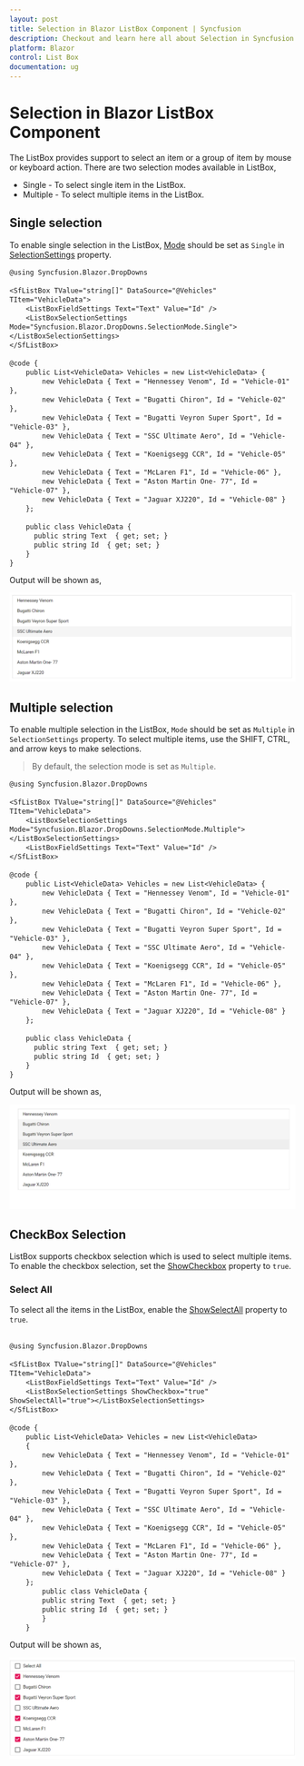 ```yaml
---
layout: post
title: Selection in Blazor ListBox Component | Syncfusion
description: Checkout and learn here all about Selection in Syncfusion Blazor ListBox component and much more details.
platform: Blazor
control: List Box
documentation: ug
---
```


# Selection in Blazor ListBox Component

The ListBox provides support to select an item or a group of item by mouse or keyboard action. There are two selection modes available in ListBox,

* Single -  To select single item in the ListBox.
* Multiple -  To select multiple items in the ListBox.

## Single selection

To enable single selection in the ListBox, [Mode](https://help.syncfusion.com/cr/blazor/Syncfusion.Blazor.DropDowns.ListBoxSelectionSettings.html#Syncfusion_Blazor_DropDowns_ListBoxSelectionSettings_Mode) should be set as `Single` in [SelectionSettings](https://help.syncfusion.com/cr/blazor/Syncfusion.Blazor.DropDowns.ListBoxSelectionSettings.html) property.

```cshtml
@using Syncfusion.Blazor.DropDowns

<SfListBox TValue="string[]" DataSource="@Vehicles" TItem="VehicleData">
    <ListBoxFieldSettings Text="Text" Value="Id" />
    <ListBoxSelectionSettings Mode="Syncfusion.Blazor.DropDowns.SelectionMode.Single"></ListBoxSelectionSettings>
</SfListBox>

@code {
    public List<VehicleData> Vehicles = new List<VehicleData> {
        new VehicleData { Text = "Hennessey Venom", Id = "Vehicle-01" },
        new VehicleData { Text = "Bugatti Chiron", Id = "Vehicle-02" },
        new VehicleData { Text = "Bugatti Veyron Super Sport", Id = "Vehicle-03" },
        new VehicleData { Text = "SSC Ultimate Aero", Id = "Vehicle-04" },
        new VehicleData { Text = "Koenigsegg CCR", Id = "Vehicle-05" },
        new VehicleData { Text = "McLaren F1", Id = "Vehicle-06" },
        new VehicleData { Text = "Aston Martin One- 77", Id = "Vehicle-07" },
        new VehicleData { Text = "Jaguar XJ220", Id = "Vehicle-08" }
    };

    public class VehicleData {
      public string Text  { get; set; }
      public string Id  { get; set; }
    }
}

```

Output will be shown as,

![ListBox](./images/single-selection.png)

## Multiple selection

To enable multiple selection in the ListBox, `Mode` should be set as `Multiple` in `SelectionSettings` property. To select multiple items, use the SHIFT, CTRL, and arrow keys to make selections.

> By default, the selection mode is set as `Multiple`.

```cshtml
@using Syncfusion.Blazor.DropDowns

<SfListBox TValue="string[]" DataSource="@Vehicles" TItem="VehicleData">
    <ListBoxSelectionSettings Mode="Syncfusion.Blazor.DropDowns.SelectionMode.Multiple"></ListBoxSelectionSettings>
    <ListBoxFieldSettings Text="Text" Value="Id" />
</SfListBox>

@code {
    public List<VehicleData> Vehicles = new List<VehicleData> {
        new VehicleData { Text = "Hennessey Venom", Id = "Vehicle-01" },
        new VehicleData { Text = "Bugatti Chiron", Id = "Vehicle-02" },
        new VehicleData { Text = "Bugatti Veyron Super Sport", Id = "Vehicle-03" },
        new VehicleData { Text = "SSC Ultimate Aero", Id = "Vehicle-04" },
        new VehicleData { Text = "Koenigsegg CCR", Id = "Vehicle-05" },
        new VehicleData { Text = "McLaren F1", Id = "Vehicle-06" },
        new VehicleData { Text = "Aston Martin One- 77", Id = "Vehicle-07" },
        new VehicleData { Text = "Jaguar XJ220", Id = "Vehicle-08" }
    };

    public class VehicleData {
      public string Text  { get; set; }
      public string Id  { get; set; }
    }
}

```

Output will be shown as,

![ListBox](./images/multiple-selection.png)

## CheckBox Selection

ListBox supports checkbox selection which is used to select multiple items. To enable the checkbox selection, set the [ShowCheckbox](https://help.syncfusion.com/cr/blazor/Syncfusion.Blazor.DropDowns.ListBoxSelectionSettings.html#Syncfusion_Blazor_DropDowns_ListBoxSelectionSettings_ShowCheckbox) property to `true`.

### Select All

To select all the items in the ListBox, enable the [ShowSelectAll](https://help.syncfusion.com/cr/blazor/Syncfusion.Blazor.DropDowns.ListBoxSelectionSettings.html#Syncfusion_Blazor_DropDowns_ListBoxSelectionSettings_ShowSelectAll) property to `true`.

```cshtml

@using Syncfusion.Blazor.DropDowns

<SfListBox TValue="string[]" DataSource="@Vehicles" TItem="VehicleData">
    <ListBoxFieldSettings Text="Text" Value="Id" />
    <ListBoxSelectionSettings ShowCheckbox="true" ShowSelectAll="true"></ListBoxSelectionSettings>
</SfListBox>

@code {
    public List<VehicleData> Vehicles = new List<VehicleData>
    {
        new VehicleData { Text = "Hennessey Venom", Id = "Vehicle-01" },
        new VehicleData { Text = "Bugatti Chiron", Id = "Vehicle-02" },
        new VehicleData { Text = "Bugatti Veyron Super Sport", Id = "Vehicle-03" },
        new VehicleData { Text = "SSC Ultimate Aero", Id = "Vehicle-04" },
        new VehicleData { Text = "Koenigsegg CCR", Id = "Vehicle-05" },
        new VehicleData { Text = "McLaren F1", Id = "Vehicle-06" },
        new VehicleData { Text = "Aston Martin One- 77", Id = "Vehicle-07" },
        new VehicleData { Text = "Jaguar XJ220", Id = "Vehicle-08" }
    };
        public class VehicleData {
        public string Text  { get; set; }
        public string Id  { get; set; }
        }
    }

```

Output will be shown as,

![ListBox](./images/checkbox.png)